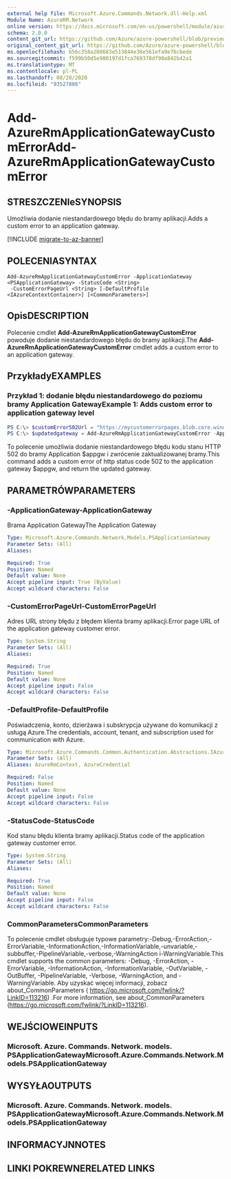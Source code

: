 ```yaml
---
external help file: Microsoft.Azure.Commands.Network.dll-Help.xml
Module Name: AzureRM.Network
online version: https://docs.microsoft.com/en-us/powershell/module/azurerm.network/add-azurermapplicationgatewaycustomerror
schema: 2.0.0
content_git_url: https://github.com/Azure/azure-powershell/blob/preview/src/ResourceManager/Network/Commands.Network/help/Add-AzureRmApplicationGatewayCustomError.md
original_content_git_url: https://github.com/Azure/azure-powershell/blob/preview/src/ResourceManager/Network/Commands.Network/help/Add-AzureRmApplicationGatewayCustomError.md
ms.openlocfilehash: b56c358a208683e513844e36e561efa9e76cbede
ms.sourcegitcommit: f599b50d5e980197d1fca769378df90a842b42a1
ms.translationtype: MT
ms.contentlocale: pl-PL
ms.lasthandoff: 08/20/2020
ms.locfileid: "93527886"
---
```

# <span data-ttu-id="d1b1e-101">Add-AzureRmApplicationGatewayCustomError</span><span class="sxs-lookup"><span data-stu-id="d1b1e-101">Add-AzureRmApplicationGatewayCustomError</span></span>

## <span data-ttu-id="d1b1e-102">STRESZCZENIe</span><span class="sxs-lookup"><span data-stu-id="d1b1e-102">SYNOPSIS</span></span>
<span data-ttu-id="d1b1e-103">Umożliwia dodanie niestandardowego błędu do bramy aplikacji.</span><span class="sxs-lookup"><span data-stu-id="d1b1e-103">Adds a custom error to an application gateway.</span></span>

[!INCLUDE [migrate-to-az-banner](../../includes/migrate-to-az-banner.md)]

## <span data-ttu-id="d1b1e-104">POLECENIA</span><span class="sxs-lookup"><span data-stu-id="d1b1e-104">SYNTAX</span></span>

```
Add-AzureRmApplicationGatewayCustomError -ApplicationGateway <PSApplicationGateway> -StatusCode <String>
 -CustomErrorPageUrl <String> [-DefaultProfile <IAzureContextContainer>] [<CommonParameters>]
```

## <span data-ttu-id="d1b1e-105">Opis</span><span class="sxs-lookup"><span data-stu-id="d1b1e-105">DESCRIPTION</span></span>
<span data-ttu-id="d1b1e-106">Polecenie cmdlet **Add-AzureRmApplicationGatewayCustomError** powoduje dodanie niestandardowego błędu do bramy aplikacji.</span><span class="sxs-lookup"><span data-stu-id="d1b1e-106">The **Add-AzureRmApplicationGatewayCustomError** cmdlet adds a custom error to an application gateway.</span></span>

## <span data-ttu-id="d1b1e-107">Przykłady</span><span class="sxs-lookup"><span data-stu-id="d1b1e-107">EXAMPLES</span></span>

### <span data-ttu-id="d1b1e-108">Przykład 1: dodanie błędu niestandardowego do poziomu bramy Application Gateway</span><span class="sxs-lookup"><span data-stu-id="d1b1e-108">Example 1: Adds custom error to application gateway level</span></span>
```powershell
PS C:\> $customError502Url = "https://mycustomerrorpages.blob.core.windows.net/errorpages/502.htm"
PS C:\> $updatedgateway = Add-AzureRmApplicationGatewayCustomError -ApplicationGateway $appgw -StatusCode HttpStatus502 -CustomErrorPageUrl $customError502Url
```

<span data-ttu-id="d1b1e-109">To polecenie umożliwia dodanie niestandardowego błędu kodu stanu HTTP 502 do bramy Application $appgw i zwrócenie zaktualizowanej bramy.</span><span class="sxs-lookup"><span data-stu-id="d1b1e-109">This command adds a custom error of http status code 502 to the application gateway $appgw, and return the updated gateway.</span></span>

## <span data-ttu-id="d1b1e-110">PARAMETRÓW</span><span class="sxs-lookup"><span data-stu-id="d1b1e-110">PARAMETERS</span></span>

### <span data-ttu-id="d1b1e-111">-ApplicationGateway</span><span class="sxs-lookup"><span data-stu-id="d1b1e-111">-ApplicationGateway</span></span>
<span data-ttu-id="d1b1e-112">Brama Application Gateway</span><span class="sxs-lookup"><span data-stu-id="d1b1e-112">The Application Gateway</span></span>

```yaml
Type: Microsoft.Azure.Commands.Network.Models.PSApplicationGateway
Parameter Sets: (All)
Aliases:

Required: True
Position: Named
Default value: None
Accept pipeline input: True (ByValue)
Accept wildcard characters: False
```

### <span data-ttu-id="d1b1e-113">-CustomErrorPageUrl</span><span class="sxs-lookup"><span data-stu-id="d1b1e-113">-CustomErrorPageUrl</span></span>
<span data-ttu-id="d1b1e-114">Adres URL strony błędu z błędem klienta bramy aplikacji.</span><span class="sxs-lookup"><span data-stu-id="d1b1e-114">Error page URL of the application gateway customer error.</span></span>

```yaml
Type: System.String
Parameter Sets: (All)
Aliases:

Required: True
Position: Named
Default value: None
Accept pipeline input: False
Accept wildcard characters: False
```

### <span data-ttu-id="d1b1e-115">-DefaultProfile</span><span class="sxs-lookup"><span data-stu-id="d1b1e-115">-DefaultProfile</span></span>
<span data-ttu-id="d1b1e-116">Poświadczenia, konto, dzierżawa i subskrypcja używane do komunikacji z usługą Azure.</span><span class="sxs-lookup"><span data-stu-id="d1b1e-116">The credentials, account, tenant, and subscription used for communication with Azure.</span></span>

```yaml
Type: Microsoft.Azure.Commands.Common.Authentication.Abstractions.IAzureContextContainer
Parameter Sets: (All)
Aliases: AzureRmContext, AzureCredential

Required: False
Position: Named
Default value: None
Accept pipeline input: False
Accept wildcard characters: False
```

### <span data-ttu-id="d1b1e-117">-StatusCode</span><span class="sxs-lookup"><span data-stu-id="d1b1e-117">-StatusCode</span></span>
<span data-ttu-id="d1b1e-118">Kod stanu błędu klienta bramy aplikacji.</span><span class="sxs-lookup"><span data-stu-id="d1b1e-118">Status code of the application gateway customer error.</span></span>

```yaml
Type: System.String
Parameter Sets: (All)
Aliases:

Required: True
Position: Named
Default value: None
Accept pipeline input: False
Accept wildcard characters: False
```

### <span data-ttu-id="d1b1e-119">CommonParameters</span><span class="sxs-lookup"><span data-stu-id="d1b1e-119">CommonParameters</span></span>
<span data-ttu-id="d1b1e-120">To polecenie cmdlet obsługuje typowe parametry:-Debug,-ErrorAction,-ErrorVariable,-InformationAction,-InformationVariable,-unvariable,-subbuffer,-PipelineVariable,-verbose,-WarningAction i-WarningVariable.</span><span class="sxs-lookup"><span data-stu-id="d1b1e-120">This cmdlet supports the common parameters: -Debug, -ErrorAction, -ErrorVariable, -InformationAction, -InformationVariable, -OutVariable, -OutBuffer, -PipelineVariable, -Verbose, -WarningAction, and -WarningVariable.</span></span> <span data-ttu-id="d1b1e-121">Aby uzyskać więcej informacji, zobacz about_CommonParameters ( https://go.microsoft.com/fwlink/?LinkID=113216) .</span><span class="sxs-lookup"><span data-stu-id="d1b1e-121">For more information, see about_CommonParameters (https://go.microsoft.com/fwlink/?LinkID=113216).</span></span>

## <span data-ttu-id="d1b1e-122">WEJŚCIOWE</span><span class="sxs-lookup"><span data-stu-id="d1b1e-122">INPUTS</span></span>

### <span data-ttu-id="d1b1e-123">Microsoft. Azure. Commands. Network. models. PSApplicationGateway</span><span class="sxs-lookup"><span data-stu-id="d1b1e-123">Microsoft.Azure.Commands.Network.Models.PSApplicationGateway</span></span>

## <span data-ttu-id="d1b1e-124">WYSYŁA</span><span class="sxs-lookup"><span data-stu-id="d1b1e-124">OUTPUTS</span></span>

### <span data-ttu-id="d1b1e-125">Microsoft. Azure. Commands. Network. models. PSApplicationGateway</span><span class="sxs-lookup"><span data-stu-id="d1b1e-125">Microsoft.Azure.Commands.Network.Models.PSApplicationGateway</span></span>

## <span data-ttu-id="d1b1e-126">INFORMACYJN</span><span class="sxs-lookup"><span data-stu-id="d1b1e-126">NOTES</span></span>

## <span data-ttu-id="d1b1e-127">LINKI POKREWNE</span><span class="sxs-lookup"><span data-stu-id="d1b1e-127">RELATED LINKS</span></span>

